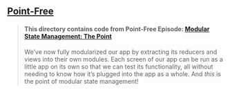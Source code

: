 ## [Point-Free](https://www.pointfree.co)

> #### This directory contains code from Point-Free Episode: [Modular State Management: The Point](https://www.pointfree.co/episodes/ep75-modular-state-management-the-point)
>
> We’ve now fully modularized our app by extracting its reducers and views into their own modules. Each screen of our app can be run as a little app on its own so that we can test its functionality, all without needing to know how it’s plugged into the app as a whole. And _this_ is the point of modular state management!
